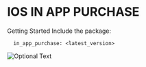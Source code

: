 # IOS IN APP PURCHASE 


Getting Started 
Include the package:

```
  in_app_purchase: <latest_version>
 ```
![Optional Text](../master/screenshot/Device_view.png)
